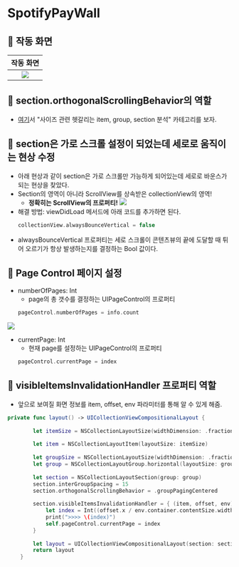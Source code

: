 # SpotifyPayWall

## 🍎 작동 화면
| 작동 화면 |
|:-:|
| ![](https://i.imgur.com/T2RVprv.gif) |

## 🍎 section.orthogonalScrollingBehavior의 역할
- [여기](https://github.com/KayAhn0126/iOS-Study/tree/main/UI/ModernCollectionView)서 "사이즈 관련 헷갈리는 item, group, section 분석" 카테고리를 보자.


## 🍎 section은 가로 스크롤 설정이 되었는데 세로로 움직이는 현상 수정 
- 아래 현상과 같이 section은 가로 스크롤만 가능하게 되어있는데 세로로 바운스가 되는 현상을 찾았다.
- Section의 영역이 아니라 ScrollView를 상속받은 collectionView의 영역!
    - **정확히는 ScrollView의 프로퍼티!**
![](https://i.imgur.com/zCFBbTX.gif)
- 해결 방법: viewDidLoad 메서드에 아래 코드를 추가하면 된다.
    ```swift
    collectionView.alwaysBounceVertical = false
    ```
- alwaysBounceVertical 프로퍼티는 세로 스크롤이 콘텐츠뷰의 끝에 도달할 때 튀어 오르기가 항상 발생하는지를 결정하는 Bool 값이다.

## 🍎 Page Control 페이지 설정
- numberOfPages: Int
    - page의 총 갯수를 결정하는 UIPageControl의 프로퍼티
    ```swift
    pageControl.numberOfPages = info.count
    ```
![](https://i.imgur.com/JIWzxmP.png)

- currentPage: Int
    - 현재 page를 설정하는 UIPageControl의 프로퍼티
    ```swift
    pageControl.currentPage = index
    ```


## 🍎 visibleItemsInvalidationHandler 프로퍼티 역할
- 앞으로 보여질 화면 정보를 item, offset, env 파라미터를 통해 알 수 있게 해줌.
```swift
private func layout() -> UICollectionViewCompositionalLayout {
        
        let itemSize = NSCollectionLayoutSize(widthDimension: .fractionalWidth(1), heightDimension: .fractionalHeight(1))
        
        let item = NSCollectionLayoutItem(layoutSize: itemSize)
        
        let groupSize = NSCollectionLayoutSize(widthDimension: .fractionalWidth(0.8), heightDimension: .absolute(200))
        let group = NSCollectionLayoutGroup.horizontal(layoutSize: groupSize, subitems: [item])
        
        let section = NSCollectionLayoutSection(group: group)
        section.interGroupSpacing = 15
        section.orthogonalScrollingBehavior = .groupPagingCentered
        
        section.visibleItemsInvalidationHandler = { (item, offset, env) in
            let index = Int((offset.x / env.container.contentSize.width).rounded(.up))
            print(">>>> \(index)")
            self.pageControl.currentPage = index
        }
        
        let layout = UICollectionViewCompositionalLayout(section: section)
        return layout
    }
```
